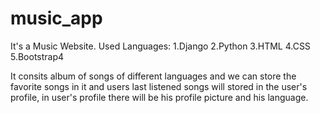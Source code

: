 # music_app
It's a Music Website.
Used Languages:
  1.Django
  2.Python
  3.HTML
  4.CSS
  5.Bootstrap4

It consits album of songs of different languages and we can store the favorite songs in it and users last listened songs will stored in the user's profile, in user's profile there will be his profile picture and his language.
